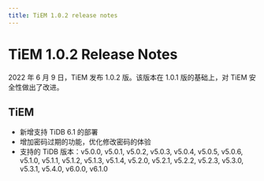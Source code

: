 ```yaml
---
title: TiEM 1.0.2 release notes
---
```

<!-- markdownlint-disable MD001 -->
# TiEM 1.0.2 Release Notes

2022 年 6 月 9 日，TiEM 发布 1.0.2 版。该版本在 1.0.1 版的基础上，对 TiEM 安全性做出了改进。

## TiEM

- 新增支持 TiDB 6.1 的部署
- 增加密码过期的功能，优化修改密码的体验
- 支持的 TiDB 版本：v5.0.0, v5.0.1, v5.0.2, v5.0.3, v5.0.4, v5.0.5, v5.0.6, v5.1.0, v5.1.1, v5.1.2, v5.1.3, v5.1.4, v5.2.0, v5.2.1, v5.2.2, v5.2.3, v5.3.0, v5.3.1, v5.4.0, v6.0.0, v6.1.0
